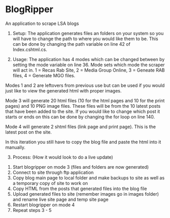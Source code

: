 # BlogRipper
An application to scrape LSA blogs

1. Setup:
The application generates files an folders on your system so you will have to change the path to where you would like them to be.
This can be done by changing the path variable on line 42 of Index.cshtml.cs. 

2. Usage:
The application has 4 modes which can be changed between by setting the mode variable on line 36. 
Mode sets which mode the scraper will act in. 1 = Recas Rab Site, 2 = Media Group Online, 
3 = Geneate RAB files, 4 = Generate MGO files.

Modes 1 and 2 are leftovers from previous use but can be used if you would just like to view the generated html with proper images.

Mode 3 will generate 20 html files (10 for the html pages and 10 for the print pages) and 10 PNG image files. These files will be
from the 10 latest posts that have been added to the site. If you would like to change which post it starts or ends on this can be
done by changing the for loop on line 140.

Mode 4 will generate 2 shtml files (link page and print page). This is the latest post on the site.

In this iteration you still have to copy the blog file and paste the html into it manually.

3. Process: (How it would look to do a live update)
  1) Start blogripper on mode 3 (files and folders are now generated)
  2) Connect to site through ftp application
  3) Copy blog main page to local folder and make backups to site as well as a temporary copy of site to work on
  4) Copy HTML from the posts that generated files into the blog file
  5) Upload generated files to site (remember images go in images folder) and rename live site page and temp site page
  6) Restart blogripper on mode 4
  7) Repeat steps 3 - 5
